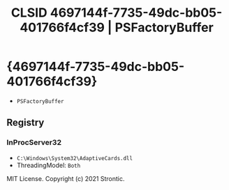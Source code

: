 ﻿---
title: "CLSID 4697144f-7735-49dc-bb05-401766f4cf39 | PSFactoryBuffer"
excerpt: What is COM-Object CLSID 4697144f-7735-49dc-bb05-401766f4cf39?
---

# {4697144f-7735-49dc-bb05-401766f4cf39}

* `PSFactoryBuffer`

## Registry


### InProcServer32

* `C:\Windows\System32\AdaptiveCards.dll`
* ThreadingModel: `Both`

MIT License. Copyright (c) 2021 Strontic.


